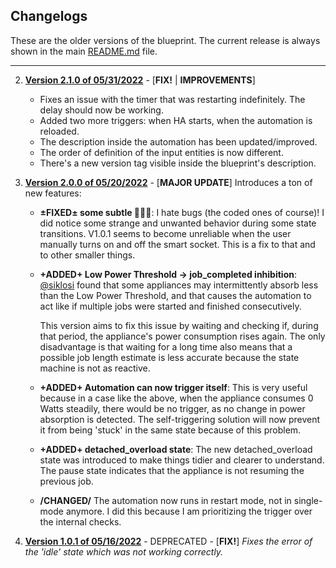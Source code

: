 ## Changelogs

These are the older versions of the blueprint. 
The current release is always shown in the main [README.md](/README.md) file.

---

2. [**Version 2.1.0 of 05/31/2022**]() - [**FIX!** | **IMPROVEMENTS**] 
   - Fixes an issue with the timer that was restarting indefinitely. The delay should now be working.
   - Added two more triggers: when HA starts, when the automation is reloaded.
   - The description inside the automation has been updated/improved.
   - The order of definition of the input entities is now different.
   - There's a new version tag visible inside the blueprint's description.

3. [**Version 2.0.0 of 05/20/2022**](https://github.com/leofabri/hassio_appliance-status-monitor/tree/v2.0.0) - [**MAJOR UPDATE**] Introduces a ton of new features:

   - **±FIXED± some subtle 🐛🐛🐛**: I hate bugs (the coded ones of course)! I did notice some strange and unwanted behavior during some state transitions. V1.0.1 seems to become unreliable when the user manually turns on and off the smart socket. This is a fix to that and to other smaller things.

   - **+ADDED+ Low Power Threshold → job_completed inhibition**: [@siklosi](https://community.home-assistant.io/t/detect-and-monitor-the-status-of-an-appliance-based-on-its-power-consumption-updated-v1-0-1/421670/4?u=leofabri) found that some appliances may intermittently absorb less than the Low Power Threshold, and that causes the automation to act like if multiple jobs were started and finished consecutively.
  
      This version aims to fix this issue by waiting and checking if, during that period, the appliance's power consumption rises again. 
      The only disadvantage is that waiting for a long time also means that a possible job length estimate is less accurate because the state machine is not as reactive.
  
    - **+ADDED+ Automation can now trigger itself**: This is very useful because in a case like the above, when the appliance consumes 0 Watts steadily, there would be no trigger, as no change in power absorption is detected. The self-triggering solution will now prevent it from being 'stuck' in the same state because of this problem.
  
    - **+ADDED+ detached_overload state**: The new detached_overload state was introduced to make things tidier and clearer to understand. The pause state indicates that the appliance is not resuming the previous job.

    - **/CHANGED/** The automation now runs in restart mode, not in single-mode anymore. I did this because I am prioritizing the trigger over the internal checks.


4. **[Version 1.0.1 of 05/16/2022](https://github.com/leofabri/hassio_appliance-status-monitor/tree/release/v2.1.0)** - DEPRECATED - [**FIX!**] *Fixes the error of the 'idle' state which was not working correctly.*
    
